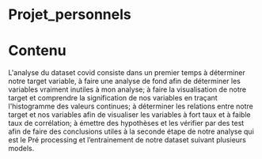# Projet_personnels 
# Contenu
L'analyse du dataset covid consiste dans un premier temps à déterminer notre target variable, à faire une analyse de fond afin de déterminer les variables vraiment inutiles à mon analyse; à faire la visualisation de notre target et comprendre la signification de nos variables en traçant l'histogramme des valeurs continues; à déterminer les relations entre notre target et nos variables afin de visualiser les variables à fort taux et à faible taux de corrélation; à émettre des hypothèses et les vérifier par des test afin de faire des conclusions utiles à la seconde étape de notre analyse qui est le Pré processing et l’entrainement de notre dataset suivant plusieurs models.
